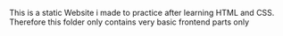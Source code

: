 This is a static Website i made to practice after learning HTML and CSS. Therefore this folder only contains very basic frontend parts only 

